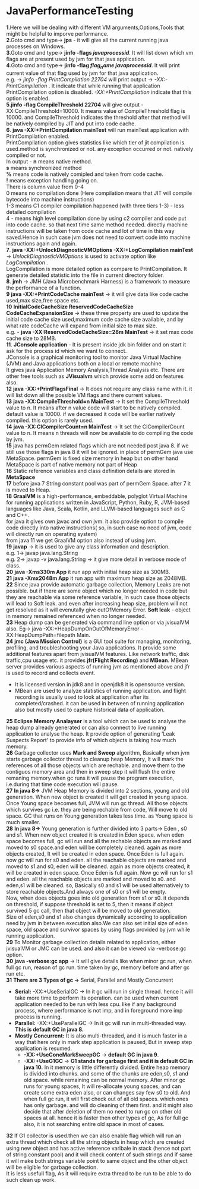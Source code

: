 # JavaPerformanceTesting
**1**.Here we will be dealing with different VM arguments,Options,Tools that might be helpful to imporve performance.
<br/>
**2**.Goto cmd and type-> **jps** - it will give all the current running java processes on Windows. 
<br/>
**3**.Goto cmd and type-> **jinfo -flags $javaprocessid$**. It will list down which vm flags are at present used by jvm for that java application.
<br/>
**4**.Goto cmd and type-> **jinfo -flag $flag_name$ $javaprocessid$**. It will print current value of that flag used by jvm for that java application.
<br/> e.g. -> _jinfo -flag PrintCompilation 22704_ will print output -> _-XX:-PrintCompilation_ . It indicate that while running that application PrintCompilation option is disabled. _-XX:+PrintCompilation_ indicate that this option is enabled.
<br/>
**5**.**jinfo -flag CompileThreshold 22704** will give output -XX:CompileThreshold=10000. It means value of CompileThreshold flag is 10000. and 
 CompileThreshold indicates the threshold after that method will be natively compiled by JIT and put into code cache.
<br/>
**6**. **java -XX:+PrintCompilation mainTest** will run mainTest application with PrintCompilation enabled. <br/> PrintCompilation option gives statistics like which tier of jit compilation is used.method is synchronized or not. any exception occurred or not. natively compiled or not.
<br/>
In output - 
**n** means native method.<br/>
**s** means synchronized method<br/>
**%** means code is natively comipled and taken from code cache.<br/>
**!** means exception handling going on.<br/>
There is column value from 0-4 <br/>
0 means no compilation done (Here compilation means that JIT will compile bytecode into machine instructions) <br/>
1-3 means C1 compiler compilation happened (with three tiers 1-3) - less detailed compilation  <br/>
4 - means high level compilation done by using c2 compiler and code put into code cache. so that next time same method needed. directly machine instructions will be taken from code cache and lot of time in this way saved.Hence in such case jvm does not need to convert code into machine instructions again and again. <br/>
**7**. **java -XX:+UnlockDiagnosticVMOptions -XX:+LogCompilation mainTest** -> _UnlockDiagnosticVMOptions_ is used to activate option like _LogCompilation_ . <br/> LogCompilation is more detailed option as compare to PrintCompilation. It generate detailed statistic into the file in current directory folder.<br/>
**8**. **jmh** -> JMH (Java Microbenchmark Harness) is a framework to measure the performance of a function. <br/>
**9** **java -XX:+PrintCodeCache mainTest** -> it will give data like code cache used,max size,free space etc.<br/>
**10** **InitialCodeCacheSize ReservedCodeCacheSize CodeCacheExpansionSize** -> these three property are used to update the initial code cache size used,maximum code cache size available, and by what rate codeCache will expand from initial size to max size.<br/>
e.g. - **java -XX:ReservedCodeCacheSize=28m MainTest** -> it set max code cache size to 28MB.<br/>
**11**. **JConsole application** - It is present inside jdk bin folder and on start it ask for the process id which we want to connect.<br/>JConsole is a graphical monitoring tool to monitor Java Virtual Machine (JVM) and Java applications both on a local or remote machine<br/>
It gives java Application Memory Analysis,Thread Analysis etc. There are other free tools such as **JVisualvm** which provide some add on features also. <br/>
**12** **java -XX:+PrintFlagsFinal** -> It does not require any class name with it. it will list down all the possible VM flags and there current values.<br/>
**13** **java -XX:CompileThreshold=n MainTest** -> It set the CompileThreshold value to n. It means after n value code will start to be natively compiled. default value is 10000. if we decreased it code will be earlier natively compiled. this option is rarely used.<br/>
**14** **java -XX:CICompilerCount=n MainTest** -> It set the CICompilerCount value to n. It means n threads will now be available to do compiling the code by jvm.<br/>
**15** java has permGem related flags which are not needed post java 8. if we still use those flags in java 8 it will be ignored. in place of permGem java use MetaSpace. permGem is fixed size memory in heap but on other hand MetaSpace is part of native memory not part of Heap <br/>
**16** Static reference variables and class definition details are stored in **MetaSpace**<br/>
**17** before java 7 String constant pool was part of permGem Space. after 7 it is moved to Heap. <br/>
**18** **GraalVM** is a high-performance, embeddable, polyglot Virtual Machine for running applications written in JavaScript, Python, Ruby, R, JVM-based languages like Java, Scala, Kotlin, and LLVM-based languages such as C and C++.<br/>
for java it gives own javac and own jvm. it also provide option to compile code directly into native instructions( so, in such case no need of jvm, code will directly run on operating system)<br/>
from java 11 we get GraalVM option also instead of using jvm. <br/>
**19** **javap** -> it is used to give any class information and description. <br/>
e.g. 1-> javap java.lang.String<br/>
e.g. 2-> javap -v java.lang.String -> it give more detail in verbose mode of class.<br/>
**20** **java -Xms330m App** it run app with initial heap size as 300MB.<br/>
**21** **java -Xmx2048m App** it run app with maximum heap size as 2048MB.<br/>
**22** Since java provide automatic garbage collection, Memory Leaks are not possible. but if there are some object which no longer needed in code but they are reachable via some reference variable, In such case those objects will lead to Soft leak. and even after increasing heap size, problem will not get resolved as it will evenutally give outOfMemory Error. **Soft leak** - object in memory remained referenced when no longer needed.<br/>
**23** Heap dump can be generated via command line option or via jvisualVM also. Eg-> java -XX:+HeapDumpOnOutOfMemoryError -XX:HeapDumpPath=filepath Main.<br/>
**24** **jmc (Java Mission Control)** is a GUI tool suite for managing, monitoring, profiling, and troubleshooting your Java applications. It provide some additional features apart from jvisualVM features. Like network traffic, disk traffic,cpu usage etc. it provides **jfr(Flight Recording)** and **MBean**. MBean server provides various aspects of running jvm as mentioned above and jfr is used to record and collects event.<br/> 
- It is licensed version in jdk8 and in openjdk8 it is opensource version.<br/> 
- MBean are used to analyze statistics of running application. and flight recording is usually used to look at application after its completed/crashed. it can be used in between of running application also but mostly used to capture historical data of application.

**25** **Eclipse Memory Analayser** is a tool which can be used to analyse the heap dump already generated or can also connect to live running application to analyse the heap. It provide option of generating 'Leak Suspects Report' to provide info of which objects is taking how much memory.<br/>
**26** Garbage collector uses **Mark and Sweep** algorithm, Basically when jvm starts garbage collector thread to cleanup heap Memory, It will mark the references of all those objects which are rechable. and move them to the contiguos memory area and then in sweep step it will flush the entire remaning memory.when gc runs it will pause the program execution, i.e.during that time code execution will pause.<br/>
**27** **In java 8->** JVM Heap Memory is divided into 2 sections, young and old generation. When new object is created it will get created in young space. Once Young space becomes full, JVM will run gc thread. All those objects which survives gc i.e. they are being rechable from code, Will move to old space. GC that runs on Young generation takes less time. as Young space is much smaller.<br/>
**28** **In java 8->** Young generation is further divided into 3 parts-> Eden , s0 and s1. When new object created it is created in Eden space. when eden space becomes full, gc will run and all the rechable objects are marked and moved to s0 space.and eden will be completely cleaned. again as more objects created, It will be created in eden space. Once Eden is full again. now gc will run for s0 and eden. all the reachable objects are marked and moved to s1.and s0, eden will be cleaned. again as more objects created, it will be created in eden space. Once Eden is full again. Now gc will run for s1 and eden. all the reachable objects are marked and moved to s0. and eden,s1 will be cleaned. so, Basically s0 and s1 will be used alternatively to store reachable objects.And always one of s0 or s1 will be empty.<br/>
Now, when does objects goes into old generation from s1 or s0. it depends on threshold, if suppose threshold is set to 5, then it means if object survived 5 gc call, then that object will be moved to old generation.<br/>
Size of eden,s0 and s1 also changes dynamically according to application need by jvm in between execution also.We can also set initial size of eden space, old space and survivor spaces by using flags provided by jvm while running application.<br/> 
**29** To Monitor garbage collection details related to application, either jvisualVM or JMC can be used. and also it can be viewed via -verbose:gc option.<br/>
**30** **java -verbose:gc app** -> It will give details like when minor gc run, when full gc run, reason of gc run. time taken by gc, memory before and after gc run etc.<br/>
**31** **There are 3 Types of gc ->** Serial, Parallel and Mostly Concurrent</br>
- **Serial:** -XX:+UseSerialGC -> In it gc will run in single thread. hence it will take more time to perform its operation. can be used when current application needed to be run with less cpu. like if any background process, where performance is not imp, and in foreground more imp process is running.
- **Parallel:** -XX:+UseParallelGC -> In it gc will run in multi-threaded way. **This is default GC in java 8.**
- **Mostly Concurrent:** It is also multi-threaded, and it is much faster in a way that here only in mark step application is paused, But in sweep step application is resumed. 
  - **-XX:+UseConcMarkSweepGC** -> **default GC in java 9**.<br/>
  - **-XX:+UseG1GC** -> **G1 stands for garbage first and it is default GC in java 10.** In it memory is little differently divided. Entire heap memory is divided into chunks. and some of the chunks are eden,s0, s1 and old space. while remaining can be normal memory. After minor gc runs for young spaces, It will re-allocate young spaces, and can create some extra eden also, or can changes say few s0 to old. And when full gc run, it will first check out of all old spaces. which ones has only garbage. and will do cleaning of them first. and it might also decide that after deletion of them no need to run gc on other old spaces at all. hence it is faster then other types of gc, As for full gc also, it is not searching entire old space in most of cases.<br/>

**32** If G1 collector is used.then we can also enable flag which will run an extra thread which check all the string objects in heap which are created using new object and has active reference varibale in stack (hence not part of string constant pool) and it will check content of such strings and if same it will make both strings variable point to same object and the other object will be eligible for garbage collection.<br/>
It is less usefull flag, As it will require extra thread to be run to be able to do such clean up work.<br/>
